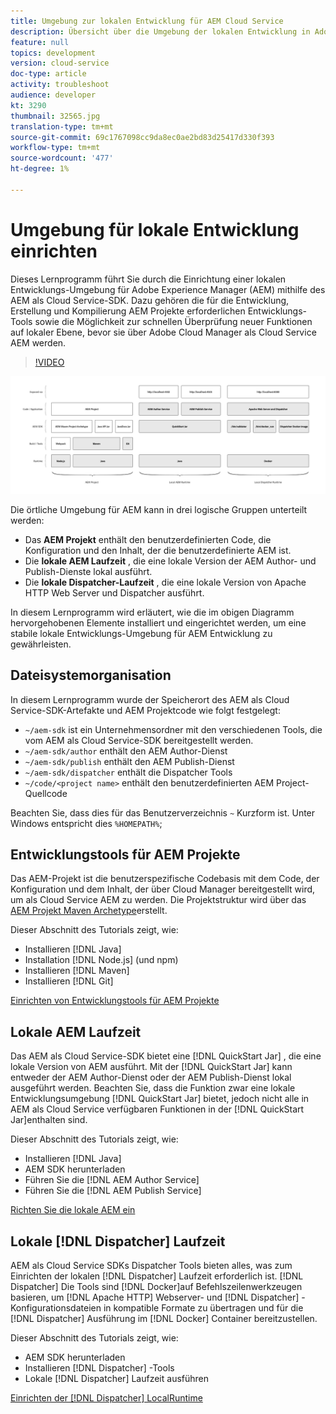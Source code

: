 ```yaml
---
title: Umgebung zur lokalen Entwicklung für AEM Cloud Service
description: Übersicht über die Umgebung der lokalen Entwicklung in Adobe Experience Manager (AEM).
feature: null
topics: development
version: cloud-service
doc-type: article
activity: troubleshoot
audience: developer
kt: 3290
thumbnail: 32565.jpg
translation-type: tm+mt
source-git-commit: 69c1767098cc9da8ec0ae2bd83d25417d330f393
workflow-type: tm+mt
source-wordcount: '477'
ht-degree: 1%

---
```



# Umgebung für lokale Entwicklung einrichten

Dieses Lernprogramm führt Sie durch die Einrichtung einer lokalen Entwicklungs-Umgebung für Adobe Experience Manager (AEM) mithilfe des AEM als Cloud Service-SDK. Dazu gehören die für die Entwicklung, Erstellung und Kompilierung AEM Projekte erforderlichen Entwicklungs-Tools sowie die Möglichkeit zur schnellen Überprüfung neuer Funktionen auf lokaler Ebene, bevor sie über Adobe Cloud Manager als Cloud Service AEM werden.

>[!VIDEO](https://video.tv.adobe.com/v/32565/?quality=12&learn=on)

![AEM als Cloud Service Local Development Umgebung Technology Stack](./assets/overview/aem-sdk-technology-stack.png)

Die örtliche Umgebung für AEM kann in drei logische Gruppen unterteilt werden:

+ Das __AEM Projekt__ enthält den benutzerdefinierten Code, die Konfiguration und den Inhalt, der die benutzerdefinierte AEM ist.
+ Die __lokale AEM Laufzeit__ , die eine lokale Version der AEM Author- und Publish-Dienste lokal ausführt.
+ Die __lokale Dispatcher-Laufzeit__ , die eine lokale Version von Apache HTTP Web Server und Dispatcher ausführt.

In diesem Lernprogramm wird erläutert, wie die im obigen Diagramm hervorgehobenen Elemente installiert und eingerichtet werden, um eine stabile lokale Entwicklungs-Umgebung für AEM Entwicklung zu gewährleisten.

## Dateisystemorganisation

In diesem Lernprogramm wurde der Speicherort des AEM als Cloud Service-SDK-Artefakte und AEM Projektcode wie folgt festgelegt:

+ `~/aem-sdk` ist ein Unternehmensordner mit den verschiedenen Tools, die vom AEM als Cloud Service-SDK bereitgestellt werden.
+ `~/aem-sdk/author` enthält den AEM Author-Dienst
+ `~/aem-sdk/publish` enthält den AEM Publish-Dienst
+ `~/aem-sdk/dispatcher` enthält die Dispatcher Tools
+ `~/code/<project name>` enthält den benutzerdefinierten AEM Project-Quellcode

Beachten Sie, dass dies für das Benutzerverzeichnis `~` Kurzform ist. Unter Windows entspricht dies `%HOMEPATH%`;

## Entwicklungstools für AEM Projekte

Das AEM-Projekt ist die benutzerspezifische Codebasis mit dem Code, der Konfiguration und dem Inhalt, der über Cloud Manager bereitgestellt wird, um als Cloud Service AEM zu werden. Die Projektstruktur wird über das [AEM Projekt Maven Archetype](https://github.com/adobe/aem-project-archetype)erstellt.

Dieser Abschnitt des Tutorials zeigt, wie:

+ Installieren [!DNL Java]
+ Installation [!DNL Node.js] (und npm)
+ Installieren [!DNL Maven]
+ Installieren [!DNL Git]

[Einrichten von Entwicklungstools für AEM Projekte](./development-tools.md)

## Lokale AEM Laufzeit

Das AEM als Cloud Service-SDK bietet eine [!DNL QuickStart Jar] , die eine lokale Version von AEM ausführt. Mit der [!DNL QuickStart Jar] kann entweder der AEM Author-Dienst oder der AEM Publish-Dienst lokal ausgeführt werden. Beachten Sie, dass die Funktion zwar eine lokale Entwicklungsumgebung [!DNL QuickStart Jar] bietet, jedoch nicht alle in AEM als Cloud Service verfügbaren Funktionen in der [!DNL QuickStart Jar]enthalten sind.

Dieser Abschnitt des Tutorials zeigt, wie:

+ Installieren [!DNL Java]
+ AEM SDK herunterladen
+ Führen Sie die [!DNL AEM Author Service]
+ Führen Sie die [!DNL AEM Publish Service]

[Richten Sie die lokale AEM ein](./aem-runtime.md)

## Lokale [!DNL Dispatcher] Laufzeit

AEM als Cloud Service SDKs Dispatcher Tools bieten alles, was zum Einrichten der lokalen [!DNL Dispatcher] Laufzeit erforderlich ist. [!DNL Dispatcher] Die Tools sind [!DNL Docker]auf Befehlszeilenwerkzeugen basieren, um [!DNL Apache HTTP] Webserver- und [!DNL Dispatcher] -Konfigurationsdateien in kompatible Formate zu übertragen und für die [!DNL Dispatcher] Ausführung im [!DNL Docker] Container bereitzustellen.

Dieser Abschnitt des Tutorials zeigt, wie:

+ AEM SDK herunterladen
+ Installieren [!DNL Dispatcher] -Tools
+ Lokale [!DNL Dispatcher] Laufzeit ausführen

[Einrichten der [!DNL Dispatcher] LocalRuntime](./dispatcher-tools.md)
